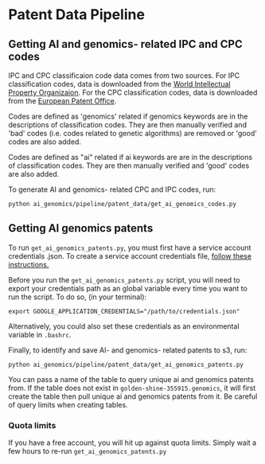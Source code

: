 # Patent Data Pipeline

## Getting AI and genomics- related IPC and CPC codes

IPC and CPC classificaion code data comes from two sources. For IPC classification codes, data is downloaded from the [World Intellectual Property Organizaion](https://www.wipo.int/classifications/ipc/en/ITsupport/Version20220101/index.html). For the CPC classification codes, data is downloaded from the [European Patent Office](https://www.epo.org/searching-for-patents/helpful-resources/first-time-here/classification/cpc.html).

Codes are defined as 'genomics' related if genomics keywords are in the descriptions of classification codes. They are then manually verified and 'bad' codes (i.e. codes related to genetic algorithms) are removed or 'good' codes are also added.

Codes are defined as "ai" related if ai keywords are are in the descriptions of classification codes. They are then manually verified and 'good' codes are also added.

To generate AI and genomics- related CPC and IPC codes, run:

`python ai_genomics/pipeline/patent_data/get_ai_genomics_codes.py`

## Getting AI genomics patents

To run `get_ai_genomics_patents.py`, you must first have a service account credentials .json. To create a service account credentials file, [follow these instructions.](https://cloud.google.com/iam/docs/creating-managing-service-accounts)

Before you run the `get_ai_genomics_patents.py` script, you will need to export your credentials path as an global variable every time you want to run the script. To do so, (in your terminal):

`export GOOGLE_APPLICATION_CREDENTIALS="/path/to/credentials.json"`

Alternatively, you could also set these credentials as an environmental variable in `.bashrc`.

Finally, to identify and save AI- and genomics- related patents to s3, run:

`python ai_genomics/pipeline/patent_data/get_ai_genomics_patents.py`

You can pass a name of the table to query unique ai and genomics patents from. If the table does not exist in `golden-shine-355915.genomics`, it will first create the table then pull unique ai and genomics patents from it. Be careful of query limits when creating tables.

### Quota limits

If you have a free account, you will hit up against quota limits. Simply wait a few hours to re-run `get_ai_genomics_patents.py`
